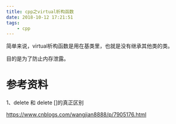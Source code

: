 ```yaml
---
title: cpp之virtual析构函数
date: 2018-10-12 17:21:51
tags:
	- cpp
---
```




简单来说，virtual析构函数是用在基类里，也就是没有继承其他类的类。

目的是为了防止内存泄露。



# 参考资料

1、delete 和 delete []的真正区别

https://www.cnblogs.com/wangjian8888/p/7905176.html